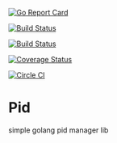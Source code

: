 [![Go Report Card](https://goreportcard.com/badge/github.com/mikif70/pidlib)](https://goreportcard.com/report/github.com/mikif70/pidlib)

[![Build Status](https://travis-ci.org/mikif70/pidlib.svg?branch=master)](https://travis-ci.org/mikif70/pidlib)

[![Build Status](https://drone.io/github.com/mikif70/pidlib/status.png)](https://drone.io/github.com/mikif70/pidlib/latest)

[![Coverage Status](https://coveralls.io/repos/github/mikif70/pidlib/badge.svg?branch=master)](https://coveralls.io/github/mikif70/pidlib?branch=master)

[![Circle CI](https://circleci.com/gh/mikif70/pidlib.svg?style=svg)](https://circleci.com/gh/mikif70/pidlib)

# Pid 
simple golang pid manager lib


